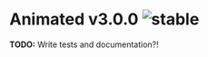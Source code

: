 
# Animated v3.0.0 ![stable](https://img.shields.io/badge/stability-stable-4EBA0F.svg?style=flat)

**TODO:** Write tests and documentation?!

